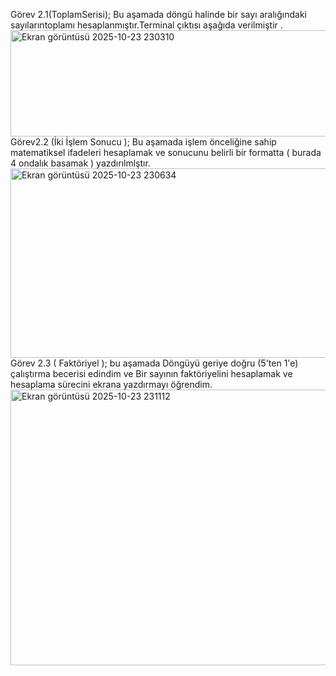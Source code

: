 Görev 2.1(ToplamSerisi);
Bu aşamada döngü halinde bir sayı aralığındaki sayılarıntoplamı hesaplanmıştır.Terminal çıktısı aşağıda verilmiştir .
<img width="1821" height="170" alt="Ekran görüntüsü 2025-10-23 230310" src="https://github.com/user-attachments/assets/e6e6f183-3ce5-45f4-8eb0-b6460188c491" />
Görev2.2 (İki İşlem Sonucu );
Bu aşamada işlem önceliğine sahip matematiksel ifadeleri hesaplamak ve sonucunu belirli bir formatta ( burada 4 ondalık basamak ) yazdırılmlştır.
<img width="1857" height="303" alt="Ekran görüntüsü 2025-10-23 230634" src="https://github.com/user-attachments/assets/f0903d75-ed9e-444f-8a70-8b18f6d0cf86" />
Görev 2.3 ( Faktöriyel );
bu aşamada Döngüyü geriye doğru (5'ten 1'e) çalıştırma becerisi edindim ve Bir sayının faktöriyelini hesaplamak ve hesaplama sürecini  ekrana yazdırmayı öğrendim.
<img width="1823" height="441" alt="Ekran görüntüsü 2025-10-23 231112" src="https://github.com/user-attachments/assets/6c50bb2a-6587-4d9b-83c7-6436710db40d" />
